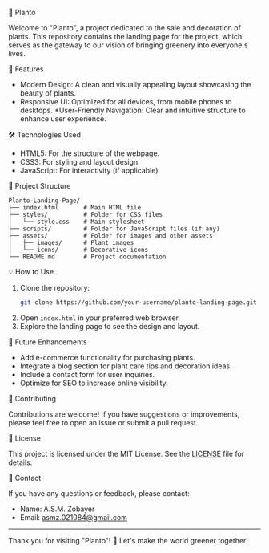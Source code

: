 🌱 Planto 

Welcome to "Planto", a project dedicated to the sale and decoration of plants. This repository contains the landing page for the project, which serves as the gateway to our vision of bringing greenery into everyone's lives.

🚀 Features

- Modern Design: A clean and visually appealing layout showcasing the beauty of plants.
- Responsive UI: Optimized for all devices, from mobile phones to desktops.
  *User-Friendly Navigation: Clear and intuitive structure to enhance user experience.

🛠️ Technologies Used

- HTML5: For the structure of the webpage.
- CSS3: For styling and layout design.
- JavaScript: For interactivity (if applicable).

📂 Project Structure

```
Planto-Landing-Page/
├── index.html       # Main HTML file
├── styles/          # Folder for CSS files
│   └── style.css    # Main stylesheet
├── scripts/         # Folder for JavaScript files (if any)
├── assets/          # Folder for images and other assets
│   ├── images/      # Plant images
│   └── icons/       # Decorative icons
└── README.md        # Project documentation
```

💡 How to Use

1. Clone the repository:
   ```bash
   git clone https://github.com/your-username/planto-landing-page.git
   ```
2. Open `index.html` in your preferred web browser.
3. Explore the landing page to see the design and layout.

🎯 Future Enhancements

- Add e-commerce functionality for purchasing plants.
- Integrate a blog section for plant care tips and decoration ideas.
- Include a contact form for user inquiries.
- Optimize for SEO to increase online visibility.

🤝 Contributing

Contributions are welcome! If you have suggestions or improvements, please feel free to open an issue or submit a pull request.

📄 License

This project is licensed under the MIT License. See the [LICENSE](LICENSE) file for details.

📧 Contact

If you have any questions or feedback, please contact:
- Name: A.S.M. Zobayer
- Email: [asmz.021084@gmail.com](asmz.021084@gmail.com)

---

Thank you for visiting "Planto"! 🌿 Let's make the world greener together!

